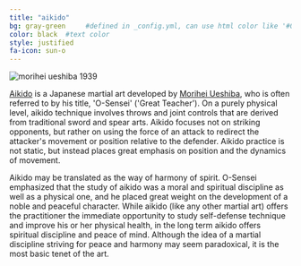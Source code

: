```yaml
---
title: "aikido"
bg: gray-green     #defined in _config.yml, can use html color like '#010101'
color: black  #text color
style: justified
fa-icon: sun-o
---
```



<img class="center-image" src="http://upload.wikimedia.org/wikipedia/commons/e/e3/Morihei_Ueshiba_1939.jpg" alt="morihei ueshiba 1939"/>


[Aikido](http://en.wikipedia.org/wiki/Aikido) is a Japanese martial art developed by [Morihei Ueshiba](http://en.wikipedia.org/wiki/Morihei_Ueshiba), who is often referred to by his title, 'O-Sensei' ('Great Teacher'). On a purely physical level, aikido technique involves throws and joint controls that are derived from traditional sword and spear arts. Aikido focuses not on striking opponents, but rather on using the force of an attack to redirect the attacker's movement or position relative to the defender. Aikido practice is not static, but instead places great emphasis on position and the dynamics of movement.

Aikido may be translated as the way of harmony of spirit. O-Sensei emphasized that the study of aikido was a moral and spiritual discipline as well as a physical one, and he placed great weight on the development of a noble and peaceful character. While aikido (like any other martial art) offers the practitioner the immediate opportunity to study self-defense technique and improve his or her physical health, in the long term aikido offers spiritual discipline and peace of mind. Although the idea of a martial discipline striving for peace and harmony may seem paradoxical, it is the most basic tenet of the art.
